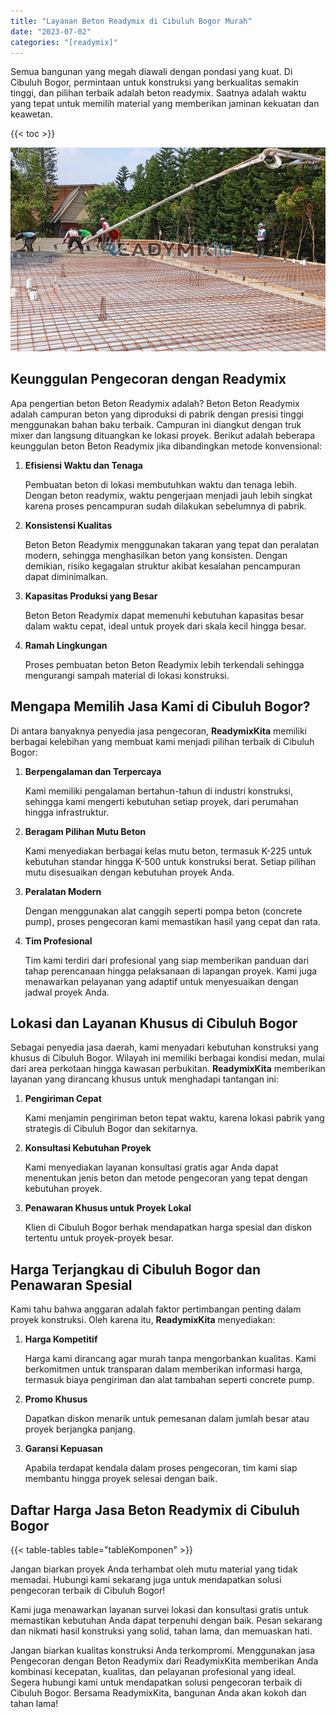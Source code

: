 ```yaml
---
title: "Layanan Beton Readymix di Cibuluh Bogor Murah"
date: "2023-07-02"
categories: "[readymix]"
---
```


Semua bangunan yang megah diawali dengan pondasi yang kuat. Di Cibuluh Bogor, permintaan untuk konstruksi yang berkualitas semakin tinggi, dan pilihan terbaik adalah beton readymix. Saatnya adalah waktu yang tepat untuk memilih material yang memberikan jaminan kekuatan dan keawetan.

{{< toc >}}

![Layanan Beton Readymix di Cibuluh Bogor Murah](/images/readymix/cor-readymix-19.jpg)

## Keunggulan Pengecoran dengan Readymix

Apa pengertian beton Beton Readymix adalah? Beton Beton Readymix adalah campuran beton yang diproduksi di pabrik dengan presisi tinggi menggunakan bahan baku terbaik. Campuran ini diangkut dengan truk mixer dan langsung dituangkan ke lokasi proyek. Berikut adalah beberapa keunggulan beton Beton Readymix jika dibandingkan metode konvensional:

1. **Efisiensi Waktu dan Tenaga**

   Pembuatan beton di lokasi membutuhkan waktu dan tenaga lebih. Dengan beton readymix, waktu pengerjaan menjadi jauh lebih singkat karena proses pencampuran sudah dilakukan sebelumnya di pabrik.

2. **Konsistensi Kualitas**

   Beton Beton Readymix menggunakan takaran yang tepat dan peralatan modern, sehingga menghasilkan beton yang konsisten. Dengan demikian, risiko kegagalan struktur akibat kesalahan pencampuran dapat diminimalkan.

3. **Kapasitas Produksi yang Besar**

   Beton Beton Readymix dapat memenuhi kebutuhan kapasitas besar dalam waktu cepat, ideal untuk proyek dari skala kecil hingga besar.

4. **Ramah Lingkungan**

   Proses pembuatan beton Beton Readymix lebih terkendali sehingga mengurangi sampah material di lokasi konstruksi.

## Mengapa Memilih Jasa Kami di Cibuluh Bogor?

Di antara banyaknya penyedia jasa pengecoran, **ReadymixKita** memiliki berbagai kelebihan yang membuat kami menjadi pilihan terbaik di Cibuluh Bogor:

1. **Berpengalaman dan Terpercaya**

   Kami memiliki pengalaman bertahun-tahun di industri konstruksi, sehingga kami mengerti kebutuhan setiap proyek, dari perumahan hingga infrastruktur.

2. **Beragam Pilihan Mutu Beton**

   Kami menyediakan berbagai kelas mutu beton, termasuk K-225 untuk kebutuhan standar hingga K-500 untuk konstruksi berat. Setiap pilihan mutu disesuaikan dengan kebutuhan proyek Anda.

3. **Peralatan Modern**

   Dengan menggunakan alat canggih seperti pompa beton (concrete pump), proses pengecoran kami memastikan hasil yang cepat dan rata.

4. **Tim Profesional**

   Tim kami terdiri dari profesional yang siap memberikan panduan dari tahap perencanaan hingga pelaksanaan di lapangan proyek. Kami juga menawarkan pelayanan yang adaptif untuk menyesuaikan dengan jadwal proyek Anda.

## Lokasi dan Layanan Khusus di Cibuluh Bogor

Sebagai penyedia jasa daerah, kami menyadari kebutuhan konstruksi yang khusus di Cibuluh Bogor. Wilayah ini memiliki berbagai kondisi medan, mulai dari area perkotaan hingga kawasan perbukitan. **ReadymixKita** memberikan layanan yang dirancang khusus untuk menghadapi tantangan ini:

1. **Pengiriman Cepat**

   Kami menjamin pengiriman beton tepat waktu, karena lokasi pabrik yang strategis di Cibuluh Bogor dan sekitarnya.

2. **Konsultasi Kebutuhan Proyek**

   Kami menyediakan layanan konsultasi gratis agar Anda dapat menentukan jenis beton dan metode pengecoran yang tepat dengan kebutuhan proyek.

3. **Penawaran Khusus untuk Proyek Lokal**

   Klien di Cibuluh Bogor berhak mendapatkan harga spesial dan diskon tertentu untuk proyek-proyek besar.

## Harga Terjangkau di Cibuluh Bogor dan Penawaran Spesial

Kami tahu bahwa anggaran adalah faktor pertimbangan penting dalam proyek konstruksi. Oleh karena itu, **ReadymixKita** menyediakan:

1. **Harga Kompetitif**

   Harga kami dirancang agar murah tanpa mengorbankan kualitas. Kami berkomitmen untuk transparan dalam memberikan informasi harga, termasuk biaya pengiriman dan alat tambahan seperti concrete pump.

2. **Promo Khusus**

   Dapatkan diskon menarik untuk pemesanan dalam jumlah besar atau proyek berjangka panjang.

3. **Garansi Kepuasan**

   Apabila terdapat kendala dalam proses pengecoran, tim kami siap membantu hingga proyek selesai dengan baik.

## Daftar Harga Jasa Beton Readymix di Cibuluh Bogor

{{< table-tables table="tableKomponen" >}}

Jangan biarkan proyek Anda terhambat oleh mutu material yang tidak memadai. Hubungi kami sekarang juga untuk mendapatkan solusi pengecoran terbaik di Cibuluh Bogor!

Kami juga menawarkan layanan survei lokasi dan konsultasi gratis untuk memastikan kebutuhan Anda dapat terpenuhi dengan baik. Pesan sekarang dan nikmati hasil konstruksi yang solid, tahan lama, dan memuaskan hati.

Jangan biarkan kualitas konstruksi Anda terkompromi. Menggunakan jasa Pengecoran dengan Beton Readymix dari ReadymixKita memberikan Anda kombinasi kecepatan, kualitas, dan pelayanan profesional yang ideal. Segera hubungi kami untuk mendapatkan solusi pengecoran terbaik di Cibuluh Bogor. Bersama ReadymixKita, bangunan Anda akan kokoh dan tahan lama!